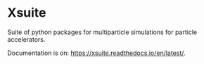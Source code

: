 # Xsuite 

Suite of python packages for multiparticle simulations for particle accelerators.

Documentation is on: https://xsuite.readthedocs.io/en/latest/.
